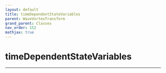 ```yaml
---
layout: default
title: timeDependentStateVariables
parent: WaveVortexTransform
grand_parent: Classes
nav_order: 152
mathjax: true
---
```


#  timeDependentStateVariables




---

